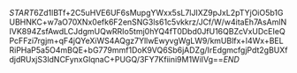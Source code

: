 $START$6Zd1lBTf+2C5uHVE6UF6sMupgYWxx5sL7lJIXZ9pJxL2pTYjOiO5b1GUBHNKC+w7aO70XNx0efk6F2enSNG3ls61c5vkkrz/JCf/W/w4itaEh7AsAmlNIVK894ZsfAwdLCJdgmUQwRRIo5tmj0hYQ4fT0Dbd0JfU16QBZcVxUDcEIeQPcFFzi7rgjm+qF4jQYeXiWS4AQgz7YllwEwyvgWgLW9/kmUBlfx+l4Wx+BELRiPHaP5a5O4mBQE+bG779mmf1DoK9VQ6Sb6jADZg/IrEdgmcfgjPdt2gBUXfdjdRUxjS3ldNCFynxGlqnaC+PUGQ/3FY7Kfiini9M1WiIVg==$END$